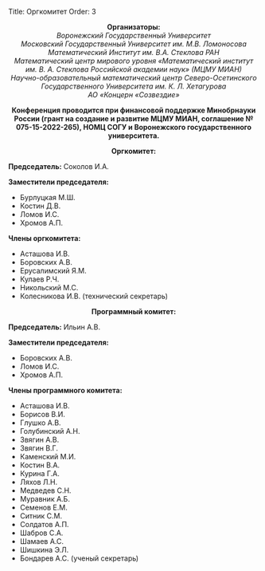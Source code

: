 Title: Оргкомитет
Order: 3

**<center>Организаторы:</center>**
*<center>Воронежский Государственный Университет</center>*
*<center>Московский Государственный Университет им. М.В. Ломоносова</center>*
*<center>Математический Институт им. В.А. Стеклова РАН</center>*
*<center>Математический центр мирового уровня «Математический институт им. В. А. Стеклова Российской академии наук» (МЦМУ МИАН)</center>*
*<center>Научно-образовательный математический центр Северо-Осетинского Государственного Университета им. К. Л. Хетагурова</center>*
*<center>АО «Концерн «Созвездие»</center>*

**<center>Конференция проводится при финансовой поддержке Минобрнауки России (грант на создание и развитие МЦМУ МИАН, соглашение № 075-15-2022-265), НОМЦ СОГУ и Воронежского государственного университета.</center>**

**<center>Оргкомитет:</center>**

**Председатель:** Соколов И.А.

**Заместители председателя:**

* Бурлуцкая М.Ш.
* Костин Д.В.
* Ломов И.С.
* Хромов А.П.

**Члены оргкомитета:**

* Асташова И.В.
* Боровских А.В.
* Eрусалимский Я.М.
* Кулаев Р.Ч.
* Никольский М.С.
* Колесникова И.В. (технический секретарь)

**<center>Программный комитет:</center>**

**Председатель:** Ильин А.В.

**Заместители председателя:**

* Боровских А.В.
* Ломов И.С.
* Хромов А.П.

**Члены программного комитета:**

* Асташова И.В.
* Борисов В.И.
* Глушко А.В.
* Голубинский А.Н.
* Звягин А.В.
* Звягин В.Г.
* Каменский М.И.
* Костин В.А.
* Курина Г.А.
* Ляхов Л.Н.
* Медведев С.Н.
* Муравник А.Б.
* Семенов Е.М.
* Ситник С.М.
* Солдатов А.П.
* Шабров С.А.
* Шамаев А.С.
* Шишкина Э.Л.
* Бондарев А.С. (ученый секретарь)
